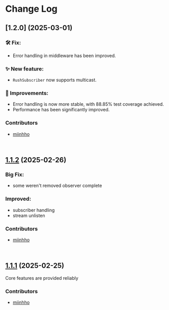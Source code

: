 # Change Log

## [1.2.0] (2025-03-01)

### 🛠️ Fix:
- Error handling in middleware has been improved.

### ✨ New feature:
- `RushSubscriber` now supports multicast.

### 🔧 Improvements:
- Error handling is now more stable, with 88.85% test coverage achieved.
- Performance has been significantly improved.

### Contributors
- [miinhho](https://github.com/miinhho)

<br>

## [1.1.2](https://github.com/miinhho/Asyncrush/releases/tag/1.1.2) (2025-02-26)

### Big Fix:  
- some weren't removed observer complete  

### Improved:  
- subscriber handling  
- stream unlisten  

### Contributors
- [miinhho](https://github.com/miinhho)

<br>


## [1.1.1](https://github.com/miinhho/Asyncrush/releases/tag/1.1.1) (2025-02-25)

Core features are provided reliably  

### Contributors
- [miinhho](https://github.com/miinhho)

